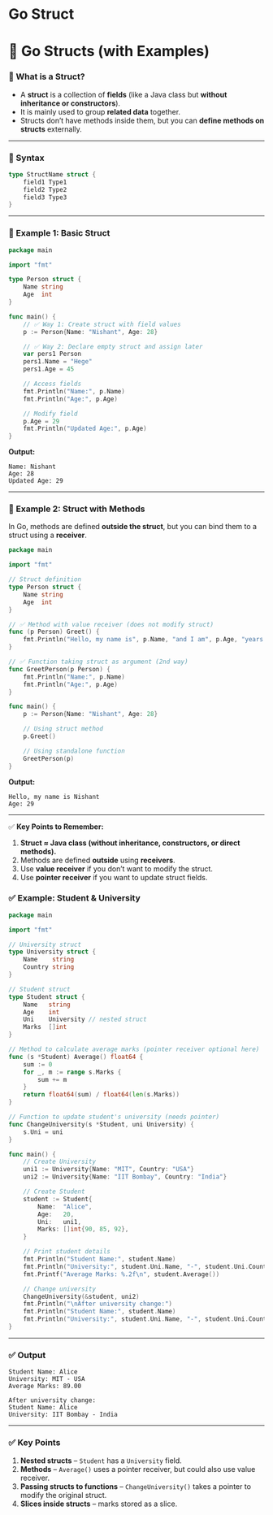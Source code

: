 # Go Struct

# 📘 Go Structs (with Examples)

### 🔹 What is a Struct?

- A **struct** is a collection of **fields** (like a Java class but **without inheritance or constructors**).
- It is mainly used to group **related data** together.
- Structs don’t have methods inside them, but you can **define methods on structs** externally.

---

### 🔹 Syntax

```go
type StructName struct {
    field1 Type1
    field2 Type2
    field3 Type3
}
```

---

### 🔹 Example 1: Basic Struct

```go
package main

import "fmt"

type Person struct {
    Name string
    Age  int
}

func main() {
    // ✅ Way 1: Create struct with field values
    p := Person{Name: "Nishant", Age: 28}

    // ✅ Way 2: Declare empty struct and assign later
    var pers1 Person
    pers1.Name = "Hege"
    pers1.Age = 45

    // Access fields
    fmt.Println("Name:", p.Name)
    fmt.Println("Age:", p.Age)

    // Modify field
    p.Age = 29
    fmt.Println("Updated Age:", p.Age)
}
```

**Output:**

```
Name: Nishant
Age: 28
Updated Age: 29
```

---

### 🔹 Example 2: Struct with Methods

In Go, methods are defined **outside the struct**, but you can bind them to a struct using a **receiver**.

```go
package main

import "fmt"

// Struct definition
type Person struct {
    Name string
    Age  int
}

// ✅ Method with value receiver (does not modify struct)
func (p Person) Greet() {
    fmt.Println("Hello, my name is", p.Name, "and I am", p.Age, "years old.")
}

// ✅ Function taking struct as argument (2nd way)
func GreetPerson(p Person) {
    fmt.Println("Name:", p.Name)
    fmt.Println("Age:", p.Age)
}

func main() {
    p := Person{Name: "Nishant", Age: 28}

    // Using struct method
    p.Greet()

    // Using standalone function
    GreetPerson(p)
}
```

**Output:**

```
Hello, my name is Nishant
Age: 29
```

---

✅ **Key Points to Remember:**

1. **Struct ≈ Java class (without inheritance, constructors, or direct methods).**
2. Methods are defined **outside** using **receivers**.
3. Use **value receiver** if you don’t want to modify the struct.
4. Use **pointer receiver** if you want to update struct fields.

### ✅ Example: Student & University

```go
package main

import "fmt"

// University struct
type University struct {
    Name    string
    Country string
}

// Student struct
type Student struct {
    Name   string
    Age    int
    Uni    University // nested struct
    Marks  []int
}

// Method to calculate average marks (pointer receiver optional here)
func (s *Student) Average() float64 {
    sum := 0
    for _, m := range s.Marks {
        sum += m
    }
    return float64(sum) / float64(len(s.Marks))
}

// Function to update student's university (needs pointer)
func ChangeUniversity(s *Student, uni University) {
    s.Uni = uni
}

func main() {
    // Create University
    uni1 := University{Name: "MIT", Country: "USA"}
    uni2 := University{Name: "IIT Bombay", Country: "India"}

    // Create Student
    student := Student{
        Name:  "Alice",
        Age:   20,
        Uni:   uni1,
        Marks: []int{90, 85, 92},
    }

    // Print student details
    fmt.Println("Student Name:", student.Name)
    fmt.Println("University:", student.Uni.Name, "-", student.Uni.Country)
    fmt.Printf("Average Marks: %.2f\n", student.Average())

    // Change university
    ChangeUniversity(&student, uni2)
    fmt.Println("\nAfter university change:")
    fmt.Println("Student Name:", student.Name)
    fmt.Println("University:", student.Uni.Name, "-", student.Uni.Country)
}

```

---

### ✅ Output

```
Student Name: Alice
University: MIT - USA
Average Marks: 89.00

After university change:
Student Name: Alice
University: IIT Bombay - India

```

---

### ✅ Key Points

1. **Nested structs** – `Student` has a `University` field.
2. **Methods** – `Average()` uses a pointer receiver, but could also use value receiver.
3. **Passing structs to functions** – `ChangeUniversity()` takes a pointer to modify the original struct.
4. **Slices inside structs** – marks stored as a slice.
